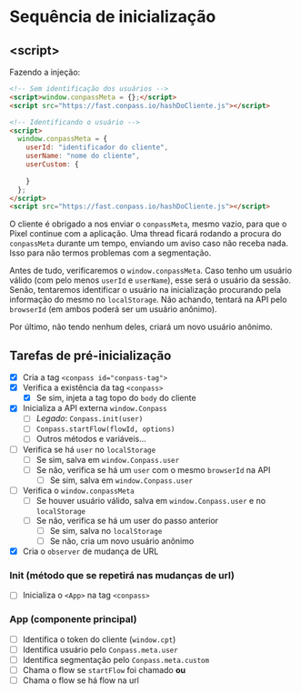 # Sequência de inicialização

## \<script>

Fazendo a injeção:
```html
<!-- Sem identificação dos usuários -->
<script>window.conpassMeta = {};</script>
<script src="https://fast.conpass.io/hashDoCliente.js"></script>

<!-- Identificando o usuário -->
<script>
  window.conpassMeta = {
    userId: "identificador do cliente",
    userName: "nome do cliente",
    userCustom: {
      
    }
  };
</script>
<script src="https://fast.conpass.io/hashDoCliente.js"></script>
```

O cliente é obrigado a nos enviar o `conpassMeta`, mesmo vazio, para que o Pixel continue com a aplicação. Uma thread ficará rodando a procura do `conpassMeta` durante um tempo, enviando um aviso caso não receba nada. Isso para não termos problemas com a segmentação.

Antes de tudo, verificaremos o `window.conpassMeta`. Caso tenho um usuário válido (com pelo menos `userId` e `userName`), esse será o usuário da sessão. Senão, tentaremos identificar o usuário na inicialização procurando pela informação do mesmo no `localStorage`. Não achando, tentará na API pelo `browserId` (em ambos poderá ser um usuário anônimo).

Por último, não tendo nenhum deles, criará um novo usuário anônimo.

## Tarefas de pré-inicialização

- [x] Cria a tag `<conpass id="conpass-tag">`
- [x] Verifica a existência da tag `<conpass>`
  - [x] Se sim, injeta a tag topo do `body` do cliente
- [x] Inicializa a API externa `window.Conpass`
  - [ ] _Legado_: `Conpass.init(user)`
  - [ ] `Conpass.startFlow(flowId, options)`
  - [ ] Outros métodos e variáveis...
- [ ] Verifica se há `user` no `localStorage`
  - [ ] Se sim, salva em `window.Conpass.user`
  - [ ] Se não, verifica se há um `user` com o mesmo `browserId` na API
    - [ ] Se sim, salva em `window.Conpass.user`
- [ ] Verifica o `window.conpassMeta`
  - [ ] Se houver usuário válido, salva em `window.Conpass.user` e no `localStorage`
  - [ ] Se não, verifica se há um user do passo anterior
    - [ ] Se sim, salva no `localStorage`
    - [ ] Se não, cria um novo usuário anônimo
- [x] Cria o `observer` de mudança de URL

### Init (método que se repetirá nas mudanças de url)
- [ ] Inicializa o `<App>` na tag `<conpass>`

### App (componente principal)
- [ ] Identifica o token do cliente (`window.cpt`)
- [ ] Identifica usuário pelo `Conpass.meta.user`
- [ ] Identifica segmentação pelo `Conpass.meta.custom`
- [ ] Chama o flow se `startFlow` foi chamado **ou**
- [ ] Chama o flow se há flow na url
